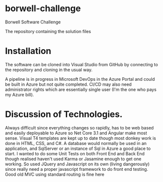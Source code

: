 # borwell-challenge
Borwell Software Challenge

The repository containing the solution files

# Installation 

The software can be cloned into Visual Studio from GitHub  by connecting to the repository and cloning in the usual way.

A pipeline is in progress in Microsoft DevOps in the Azure Portal and could be built in Azure but not quite completed. CI/CD may also need administrator rights which are essentially single user (I'm the one who pays my Azure bill).

# Discussion of Technologies.

Always difficult since everything changes so rapidly, has to be web based and easily deployable to Azure so Net Core 3.1 and Angular make most sense. Visual T4 templates are kept up to date though most donkey work is done in HTML, CSS, and C#. A database would normally be used in an application, and SqlServer or an instance of Sql in Azure a good place to start. I wanted to do some Unit Tests on both Front End and Back End though realised haven't used Karma or Jasamine enough to get one working. So used JQuery and Javascript on its own (living dangerously) since really need a proper javascript framework to do front end testing. Good old MVC using standard routing is fine here
